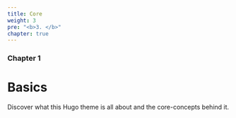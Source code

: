 ```yaml
---
title: Core
weight: 3
pre: "<b>3. </b>"
chapter: true
---
```


### Chapter 1

# Basics

Discover what this Hugo theme is all about and the core-concepts behind it.

